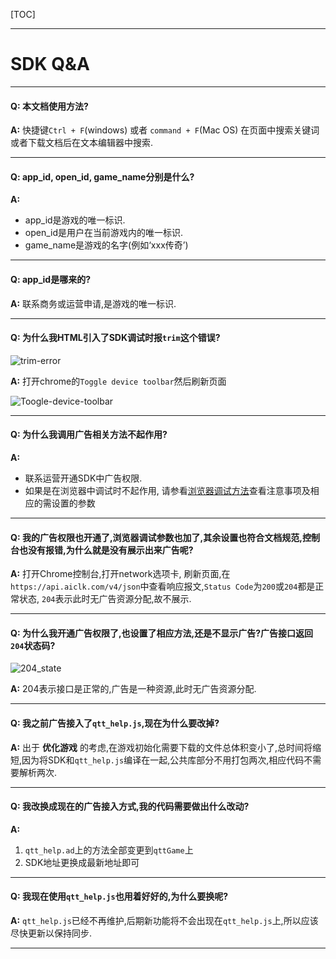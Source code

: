 [TOC]

----

# SDK Q&A

---

#### **Q:**  本文档使用方法?

**A:**  快捷键`Ctrl + F`(windows) 或者 `command + F`(Mac OS) 在页面中搜索关键词或者下载文档后在文本编辑器中搜索.

---

#### **Q:** app_id, open_id, game_name分别是什么?

**A:**
 - app_id是游戏的唯一标识.
 - open_id是用户在当前游戏内的唯一标识.
 - game_name是游戏的名字(例如‘xxx传奇’)

---

#### **Q:** app_id是哪来的?

**A:** 联系商务或运营申请,是游戏的唯一标识.

---

#### **Q:** 为什么我HTML引入了SDK调试时报`trim`这个错误?
![trim-error](https://static-oss.qutoutiao.net/sdk/questions_and_answers/trim_error.png)

**A:** 打开chrome的`Toggle device toolbar`然后刷新页面

![Toogle-device-toolbar](https://static-oss.qutoutiao.net/sdk/questions_and_answers/Tggle-device-toolbar.png)

---

#### **Q:** 为什么我调用广告相关方法不起作用?

**A:**
- 联系运营开通SDK中广告权限.
- 如果是在浏览器中调试时不起作用,
请参看[浏览器调试方法](./接入SDK常见问题整理.md#浏览器中调试)查看注意事项及相应的需设置的参数

---

#### **Q:** 我的广告权限也开通了,浏览器调试参数也加了,其余设置也符合文档规范,控制台也没有报错,为什么就是没有展示出来广告呢?

**A:** 打开Chrome控制台,打开network选项卡, 刷新页面,在`https://api.aiclk.com/v4/json`中查看响应报文,`Status Code`为`200`或`204`都是正常状态, `204`表示此时无广告资源分配,故不展示.

---

#### **Q:** 为什么我开通广告权限了,也设置了相应方法,还是不显示广告?广告接口返回`204`状态码?
![204_state](https://static-oss.qutoutiao.net/sdk/questions_and_answers/204_state.png)


**A:**  204表示接口是正常的,广告是一种资源,此时无广告资源分配.

---

#### **Q:** 我之前广告接入了`qtt_help.js`,现在为什么要改掉?

**A:** 出于 **优化游戏** 的考虑,在游戏初始化需要下载的文件总体积变小了,总时间将缩短,因为将SDK和`qtt_help.js`编译在一起,公共库部分不用打包两次,相应代码不需要解析两次.

---

#### **Q:** 我改换成现在的广告接入方式,我的代码需要做出什么改动?

**A:**
1.  `qtt_help.ad`上的方法全部变更到`qttGame`上
2.  SDK地址更换成最新地址即可

---

#### **Q:** 我现在使用`qtt_help.js`也用着好好的,为什么要换呢?

**A:** `qtt_help.js`已经不再维护,后期新功能将不会出现在`qtt_help.js`上,所以应该尽快更新以保持同步.

---
